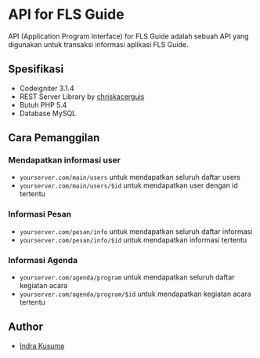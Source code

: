 # API for FLS Guide

API (Application Program Interface) for FLS Guide adalah sebuah API yang digunakan untuk transaksi informasi aplikasi FLS Guide.

## Spesifikasi
- Codeigniter 3.1.4
- REST Server Library by [chriskacerguis](https://github.com/chriskacerguis/codeigniter-restserver)
- Butuh PHP 5.4
- Database MySQL

## Cara Pemanggilan
### Mendapatkan informasi user
- `yourserver.com/main/users` untuk mendapatkan seluruh daftar users
- `yourserver.com/main/users/$id` untuk mendapatkan user dengan id tertentu

### Informasi Pesan
- `yourserver.com/pesan/info` untuk mendapatkan seluruh daftar informasi
- `yourserver.com/pesan/info/$id` untuk mendapatkan informasi tertentu

### Informasi Agenda
- `yourserver.com/agenda/program` untuk mendapatkan seluruh daftar kegiatan acara
- `yourserver.com/agenda/program/$id` untuk mendapatkan kegiatan acara tertentu


## Author
- [Indra Kusuma](https://github.com/idindraksuuma)

